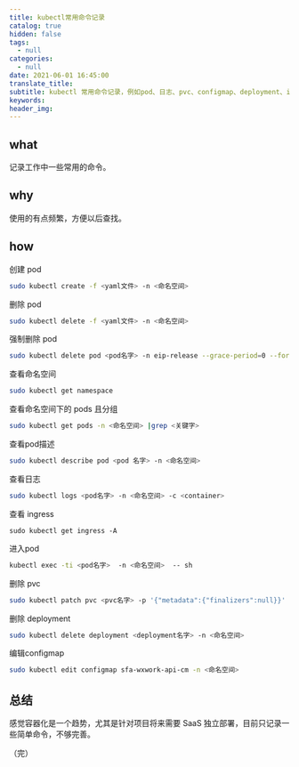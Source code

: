 ```yaml
---
title: kubectl常用命令记录
catalog: true
hidden: false
tags:
  - null
categories:
  - null
date: 2021-06-01 16:45:00
translate_title:
subtitle: kubectl 常用命令记录，例如pod、日志、pvc、configmap、deployment、ingress、describe等操作。
keywords:
header_img:
---
```


## what
记录工作中一些常用的命令。

## why
使用的有点频繁，方便以后查找。

## how

创建 pod

```bash
sudo kubectl create -f <yaml文件> -n <命名空间>
```

删除 pod

```bash
sudo kubectl delete -f <yaml文件> -n <命名空间>
```

强制删除 pod

```bash
sudo kubectl delete pod <pod名字> -n eip-release --grace-period=0 --force
```

查看命名空间

```bash
sudo kubectl get namespace
```

查看命名空间下的 pods 且分组

```bash
sudo kubectl get pods -n <命名空间> |grep <关键字>
```

查看pod描述

```bash
sudo kubectl describe pod <pod 名字> -n <命名空间>
```

查看日志

```bash
sudo kubectl logs <pod名字> -n <命名空间> -c <container>
```

查看 ingress

```
sudo kubectl get ingress -A
```

进入pod

```bash
kubectl exec -ti <pod名字>  -n <命名空间>  -- sh
```

删除 pvc

```bash
sudo kubectl patch pvc <pvc名字> -p '{"metadata":{"finalizers":null}}'
```

删除 deployment

```bash
sudo kubectl delete deployment <deployment名字> -n <命名空间>
```

编辑configmap

```bash
sudo kubectl edit configmap sfa-wxwork-api-cm -n <命名空间>
```

## 总结

感觉容器化是一个趋势，尤其是针对项目将来需要 SaaS 独立部署，目前只记录一些简单命令，不够完善。


（完）